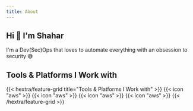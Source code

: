 ```yaml
---
title: About
---
```


## Hi 👋 I'm Shahar 
I'm a Dev(Sec)Ops that loves to automate everything with an obsession to security 😅

## Tools & Platforms I Work with 

{{< hextra/feature-grid title="Tools & Platforms I Work with" >}}
{{< icon "aws" >}}
{{< icon "aws" >}}
{{< icon "aws" >}}
{{< icon "aws" >}}
{{< /hextra/feature-grid >}}
